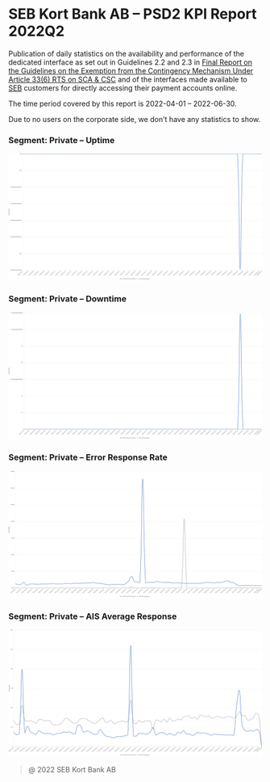# SEB Kort Bank AB – PSD2 KPI Report 2022Q2

Publication of daily statistics on the availability and performance of the dedicated interface as set out in Guidelines 2.2 and 2.3 in [Final Report on the Guidelines on the Exemption from the Contingency Mechanism Under Article 33(6) RTS on SCA & CSC](https://eba.europa.eu/sites/default/documents/files/documents/10180/2250578/4e3b9449-ecf9-4756-8006-cbbe74db6d03/Final%20Report%20on%20Guidelines%20on%20the%20exemption%20to%20the%20fall%20back.pdf?retry=1) and of the interfaces made available to [SEB](https://sebgroup.com) customers for directly accessing their payment accounts online.

The time period covered by this report is 2022-04-01 – 2022-06-30.

Due to no users on the corporate side, we don't have any statistics to show. 

### Segment: Private – Uptime
![private_uptime][private_uptime]
### Segment: Private – Downtime
![private_downtime][private_downtime]
### Segment: Private – Error Response Rate
![private_error][private_error]
### Segment: Private – AIS Average Response
![private_ais][private_ais]


[private_ais]: ./SEB_CARD_private_ais.png
[private_downtime]: ./SEB_CARD_private_downtime.png
[private_error]: ./SEB_CARD_private_error.png
[private_uptime]: ./SEB_CARD_private_uptime.png

> @ 2022 SEB Kort Bank AB
